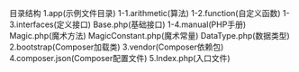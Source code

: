 目录结构
    1.app(示例文件目录)
        1-1.arithmetic(算法)
        1-2.function(自定义函数)
        1-3.interfaces(定义接口)
            Base.php(基础接口)
        1-4.manual(PHP手册)
            Magic.php(魔术方法)
            MagicConstant.php(魔术常量)
            DataType.php(数据类型)
    2.bootstrap(Composer加载类)
    3.vendor(Composer依赖包)
    4.composer.json(Composer配置文件)
    5.Index.php(入口文件)